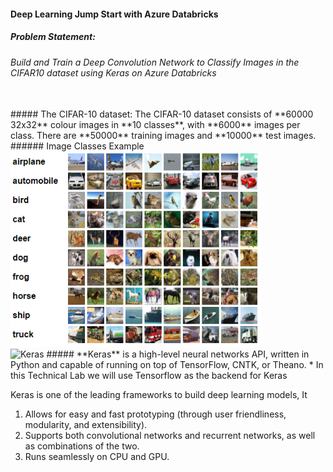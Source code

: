 #### Deep Learning Jump Start with Azure Databricks

##### Problem Statement:
###### Build and Train a Deep Convolution Network to Classify Images in the CIFAR10 dataset using Keras on Azure Databricks
<br>
##### The CIFAR-10 dataset:
The CIFAR-10 dataset consists of **60000 32x32** colour images in **10 classes**, with **6000** images per class. There are **50000** training images and **10000** test images. 
<br>
###### Image Classes Example
<img src="https://github.com/AbidGuroo/DeepLearningJumpstart/blob/master/media/CIFAR10.png?raw=true" alt="CIFAR10" width="400"/>

<br>

<img src="https://s3.amazonaws.com/keras.io/img/keras-logo-2018-large-1200.png" alt="Keras" width="200"/>
##### **Keras** is a high-level neural networks API, written in Python and capable of running on top of TensorFlow, CNTK, or Theano. 
* In this Technical Lab we will use Tensorflow as the backend for Keras

Keras is one of the leading frameworks to build deep learning models, It

1. Allows for easy and fast prototyping (through user friendliness, modularity, and extensibility).
2. Supports both convolutional networks and recurrent networks, as well as combinations of the two.
3. Runs seamlessly on CPU and GPU.

